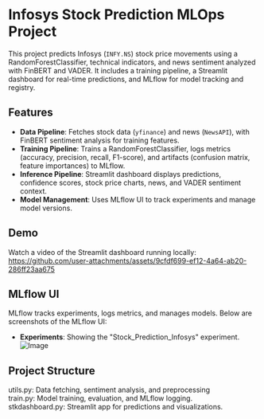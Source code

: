# Infosys Stock Prediction MLOps Project

This project predicts Infosys (`INFY.NS`) stock price movements using a RandomForestClassifier, technical indicators, and news sentiment analyzed with FinBERT and VADER. It includes a training pipeline, a Streamlit dashboard for real-time predictions, and MLflow for model tracking and registry.

## Features
- **Data Pipeline**: Fetches stock data (`yfinance`) and news (`NewsAPI`), with FinBERT sentiment analysis for training features.
- **Training Pipeline**: Trains a RandomForestClassifier, logs metrics (accuracy, precision, recall, F1-score), and artifacts (confusion matrix, feature importances) to MLflow.
- **Inference Pipeline**: Streamlit dashboard displays predictions, confidence scores, stock price charts, news, and VADER sentiment context.
- **Model Management**: Uses MLflow UI to track experiments and manage model versions.

## Demo
Watch a video of the Streamlit dashboard running locally:
https://github.com/user-attachments/assets/9cfdf699-ef12-4a64-ab20-286ff23aa675

## MLflow UI
MLflow tracks experiments, logs metrics, and manages models. Below are screenshots of the MLflow UI:
- **Experiments**: Showing the "Stock_Prediction_Infosys" experiment.
![Image](https://github.com/user-attachments/assets/67a01841-b2c8-433e-b135-26f7502791e2)

## Project Structure
utils.py: Data fetching, sentiment analysis, and preprocessing <br>
train.py: Model training, evaluation, and MLflow logging. <br>
stkdashboard.py: Streamlit app for predictions and visualizations.
